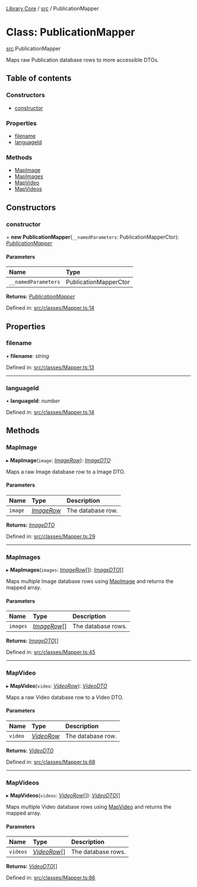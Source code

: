 [Library Core](../README.md) / [src](../modules/src.md) / PublicationMapper

# Class: PublicationMapper

[src](../modules/src.md).PublicationMapper

Maps raw Publication database rows to more accessible DTOs.

## Table of contents

### Constructors

- [constructor](src.publicationmapper.md#constructor)

### Properties

- [filename](src.publicationmapper.md#filename)
- [languageId](src.publicationmapper.md#languageid)

### Methods

- [MapImage](src.publicationmapper.md#mapimage)
- [MapImages](src.publicationmapper.md#mapimages)
- [MapVideo](src.publicationmapper.md#mapvideo)
- [MapVideos](src.publicationmapper.md#mapvideos)

## Constructors

### constructor

\+ **new PublicationMapper**(`__namedParameters`: PublicationMapperCtor): [*PublicationMapper*](src.publicationmapper.md)

#### Parameters

| Name | Type |
| :------ | :------ |
| `__namedParameters` | PublicationMapperCtor |

**Returns:** [*PublicationMapper*](src.publicationmapper.md)

Defined in: [src/classes/Mapper.ts:14](https://github.com/BenShelton/library-api/blob/master/packages/core/src/classes/Mapper.ts#L14)

## Properties

### filename

• **filename**: *string*

Defined in: [src/classes/Mapper.ts:13](https://github.com/BenShelton/library-api/blob/master/packages/core/src/classes/Mapper.ts#L13)

___

### languageId

• **languageId**: *number*

Defined in: [src/classes/Mapper.ts:14](https://github.com/BenShelton/library-api/blob/master/packages/core/src/classes/Mapper.ts#L14)

## Methods

### MapImage

▸ **MapImage**(`image`: [*ImageRow*](../interfaces/types_database.imagerow.md)): [*ImageDTO*](../interfaces/types_dto.imagedto.md)

Maps a raw Image database row to a Image DTO.

#### Parameters

| Name | Type | Description |
| :------ | :------ | :------ |
| `image` | [*ImageRow*](../interfaces/types_database.imagerow.md) | The database row. |

**Returns:** [*ImageDTO*](../interfaces/types_dto.imagedto.md)

Defined in: [src/classes/Mapper.ts:29](https://github.com/BenShelton/library-api/blob/master/packages/core/src/classes/Mapper.ts#L29)

___

### MapImages

▸ **MapImages**(`images`: [*ImageRow*](../interfaces/types_database.imagerow.md)[]): [*ImageDTO*](../interfaces/types_dto.imagedto.md)[]

Maps multiple Image database rows using [MapImage](src.publicationmapper.md#mapimage) and returns the mapped array.

#### Parameters

| Name | Type | Description |
| :------ | :------ | :------ |
| `images` | [*ImageRow*](../interfaces/types_database.imagerow.md)[] | The database rows. |

**Returns:** [*ImageDTO*](../interfaces/types_dto.imagedto.md)[]

Defined in: [src/classes/Mapper.ts:45](https://github.com/BenShelton/library-api/blob/master/packages/core/src/classes/Mapper.ts#L45)

___

### MapVideo

▸ **MapVideo**(`video`: [*VideoRow*](../modules/types_database.md#videorow)): [*VideoDTO*](../interfaces/types_dto.videodto.md)

Maps a raw Video database row to a Video DTO.

#### Parameters

| Name | Type | Description |
| :------ | :------ | :------ |
| `video` | [*VideoRow*](../modules/types_database.md#videorow) | The database row. |

**Returns:** [*VideoDTO*](../interfaces/types_dto.videodto.md)

Defined in: [src/classes/Mapper.ts:68](https://github.com/BenShelton/library-api/blob/master/packages/core/src/classes/Mapper.ts#L68)

___

### MapVideos

▸ **MapVideos**(`videos`: [*VideoRow*](../modules/types_database.md#videorow)[]): [*VideoDTO*](../interfaces/types_dto.videodto.md)[]

Maps multiple Video database rows using [MapVideo](src.publicationmapper.md#mapvideo) and returns the mapped array.

#### Parameters

| Name | Type | Description |
| :------ | :------ | :------ |
| `videos` | [*VideoRow*](../modules/types_database.md#videorow)[] | The database rows. |

**Returns:** [*VideoDTO*](../interfaces/types_dto.videodto.md)[]

Defined in: [src/classes/Mapper.ts:86](https://github.com/BenShelton/library-api/blob/master/packages/core/src/classes/Mapper.ts#L86)
